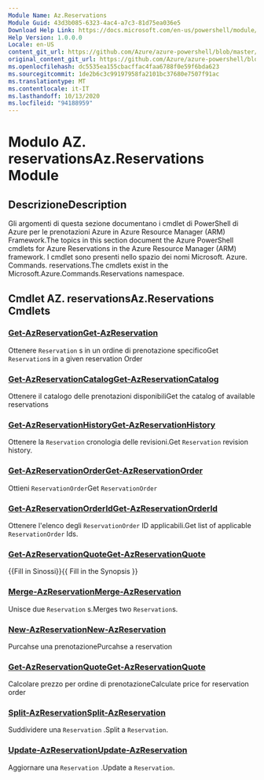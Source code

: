 ```yaml
---
Module Name: Az.Reservations
Module Guid: 43d3b085-6323-4ac4-a7c3-81d75ea036e5
Download Help Link: https://docs.microsoft.com/en-us/powershell/module/az.reservations
Help Version: 1.0.0.0
Locale: en-US
content_git_url: https://github.com/Azure/azure-powershell/blob/master/src/Reservations/Reservations/help/Az.Reservations.md
original_content_git_url: https://github.com/Azure/azure-powershell/blob/master/src/Reservations/Reservations/help/Az.Reservations.md
ms.openlocfilehash: dc5535ea155cbacffac4faa6788f0e59f6bda623
ms.sourcegitcommit: 1de2b6c3c99197958fa2101bc37680e7507f91ac
ms.translationtype: MT
ms.contentlocale: it-IT
ms.lasthandoff: 10/13/2020
ms.locfileid: "94188959"
---
```

# <span data-ttu-id="025ac-101">Modulo AZ. reservations</span><span class="sxs-lookup"><span data-stu-id="025ac-101">Az.Reservations Module</span></span>
## <span data-ttu-id="025ac-102">Descrizione</span><span class="sxs-lookup"><span data-stu-id="025ac-102">Description</span></span>
<span data-ttu-id="025ac-103">Gli argomenti di questa sezione documentano i cmdlet di PowerShell di Azure per le prenotazioni Azure in Azure Resource Manager (ARM) Framework.</span><span class="sxs-lookup"><span data-stu-id="025ac-103">The topics in this section document the Azure PowerShell cmdlets for Azure Reservations in the Azure Resource Manager (ARM) framework.</span></span> <span data-ttu-id="025ac-104">I cmdlet sono presenti nello spazio dei nomi Microsoft. Azure. Commands. reservations.</span><span class="sxs-lookup"><span data-stu-id="025ac-104">The cmdlets exist in the Microsoft.Azure.Commands.Reservations namespace.</span></span>

## <span data-ttu-id="025ac-105">Cmdlet AZ. reservations</span><span class="sxs-lookup"><span data-stu-id="025ac-105">Az.Reservations Cmdlets</span></span>
### [<span data-ttu-id="025ac-106">Get-AzReservation</span><span class="sxs-lookup"><span data-stu-id="025ac-106">Get-AzReservation</span></span>](Get-AzReservation.md)
<span data-ttu-id="025ac-107">Ottenere `Reservation` s in un ordine di prenotazione specifico</span><span class="sxs-lookup"><span data-stu-id="025ac-107">Get `Reservation`s in a given reservation Order</span></span>

### [<span data-ttu-id="025ac-108">Get-AzReservationCatalog</span><span class="sxs-lookup"><span data-stu-id="025ac-108">Get-AzReservationCatalog</span></span>](Get-AzReservationCatalog.md)
<span data-ttu-id="025ac-109">Ottenere il catalogo delle prenotazioni disponibili</span><span class="sxs-lookup"><span data-stu-id="025ac-109">Get the catalog of available reservations</span></span>

### [<span data-ttu-id="025ac-110">Get-AzReservationHistory</span><span class="sxs-lookup"><span data-stu-id="025ac-110">Get-AzReservationHistory</span></span>](Get-AzReservationHistory.md)
<span data-ttu-id="025ac-111">Ottenere la `Reservation` cronologia delle revisioni.</span><span class="sxs-lookup"><span data-stu-id="025ac-111">Get `Reservation` revision history.</span></span>

### [<span data-ttu-id="025ac-112">Get-AzReservationOrder</span><span class="sxs-lookup"><span data-stu-id="025ac-112">Get-AzReservationOrder</span></span>](Get-AzReservationOrder.md)
<span data-ttu-id="025ac-113">Ottieni `ReservationOrder`</span><span class="sxs-lookup"><span data-stu-id="025ac-113">Get `ReservationOrder`</span></span>

### [<span data-ttu-id="025ac-114">Get-AzReservationOrderId</span><span class="sxs-lookup"><span data-stu-id="025ac-114">Get-AzReservationOrderId</span></span>](Get-AzReservationOrderId.md)
<span data-ttu-id="025ac-115">Ottenere l'elenco degli `ReservationOrder` ID applicabili.</span><span class="sxs-lookup"><span data-stu-id="025ac-115">Get list of applicable `ReservationOrder` Ids.</span></span>

### [<span data-ttu-id="025ac-116">Get-AzReservationQuote</span><span class="sxs-lookup"><span data-stu-id="025ac-116">Get-AzReservationQuote</span></span>](Get-AzReservationQuote.md)
<span data-ttu-id="025ac-117">{{Fill in Sinossi}}</span><span class="sxs-lookup"><span data-stu-id="025ac-117">{{ Fill in the Synopsis }}</span></span>

### [<span data-ttu-id="025ac-118">Merge-AzReservation</span><span class="sxs-lookup"><span data-stu-id="025ac-118">Merge-AzReservation</span></span>](Merge-AzReservation.md)
<span data-ttu-id="025ac-119">Unisce due `Reservation` s.</span><span class="sxs-lookup"><span data-stu-id="025ac-119">Merges two `Reservation`s.</span></span>

### [<span data-ttu-id="025ac-120">New-AzReservation</span><span class="sxs-lookup"><span data-stu-id="025ac-120">New-AzReservation</span></span>](New-AzReservation.md)
<span data-ttu-id="025ac-121">Purcahse una prenotazione</span><span class="sxs-lookup"><span data-stu-id="025ac-121">Purcahse a reservation</span></span>

### [<span data-ttu-id="025ac-122">Get-AzReservationQuote</span><span class="sxs-lookup"><span data-stu-id="025ac-122">Get-AzReservationQuote</span></span>](Get-AzReservationQuote.md)
<span data-ttu-id="025ac-123">Calcolare prezzo per ordine di prenotazione</span><span class="sxs-lookup"><span data-stu-id="025ac-123">Calculate price for reservation order</span></span>

### [<span data-ttu-id="025ac-124">Split-AzReservation</span><span class="sxs-lookup"><span data-stu-id="025ac-124">Split-AzReservation</span></span>](Split-AzReservation.md)
<span data-ttu-id="025ac-125">Suddividere una `Reservation` .</span><span class="sxs-lookup"><span data-stu-id="025ac-125">Split a `Reservation`.</span></span>

### [<span data-ttu-id="025ac-126">Update-AzReservation</span><span class="sxs-lookup"><span data-stu-id="025ac-126">Update-AzReservation</span></span>](Update-AzReservation.md)
<span data-ttu-id="025ac-127">Aggiornare una `Reservation` .</span><span class="sxs-lookup"><span data-stu-id="025ac-127">Update a `Reservation`.</span></span>

